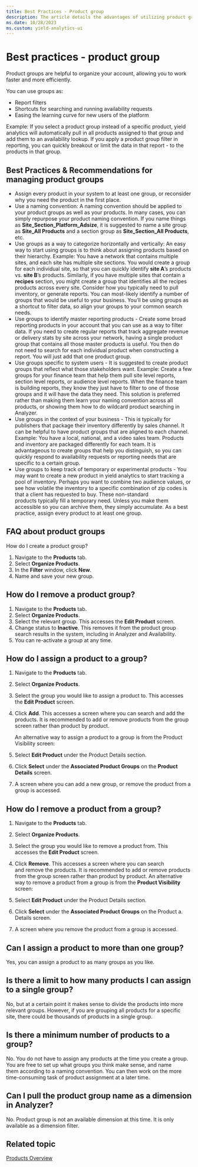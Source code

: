 ```yaml
---
title: Best Practices - Product group
description: The article details the advantages of utilizing product groups to organize your account, emphasizing their role in boosting efficiency and expediting work processes.
ms.date: 10/28/2023
ms.custom: yield-analytics-ui
---
```

# Best practices - product group

Product groups are helpful to organize your account, allowing you to work faster and more efficiently.

You can use groups as:

- Report filters
- Shortcuts for searching and running availability requests
- Easing the learning curve for new users of the platform

Example: If you select a product group instead of a specific product, yield analytics will automatically pull in all products assigned to that group and add them to an availability lookup. If you apply a product group filter in reporting, you can quickly breakout or limit the data in that report - to the products in that group.

## Best Practices & Recommendations for managing product groups

- Assign every product in your system to at least one group, or reconsider why you need the product in the first place.
- Use a naming convention: A naming convention should be applied to your product groups as well as your products. In many cases, you can simply repurpose your product naming convention. If you name things as **Site_Section_Platform_Adsize**, it is suggested to name a site group as **Site_All Products** and a section group as **Site_Section_All Products**, etc.
- Use groups as a way to categorize horizontally and vertically: An easy way to start using groups is to think about assigning products based on their hierarchy. Example: You have a network that contains multiple sites, and each site has multiple site sections. You would create a group for each individual site, so that you can quickly identify **site A**’s products vs. **site B**’s products. Similarly, if you have multiple sites that contain a **recipes** section, you might create a group that identifies all the recipes products across every site. Consider how you typically need to pull inventory, or generate reports. You can most-likely identify a number of groups that would be useful to your business. You’ll be using groups as a shortcut to filter data, so align your groups to your common search needs.
- Use groups to identify master reporting products - Create some broad reporting products in your account that you can use as a way to filter data. If you need to create regular reports that track aggregate revenue or delivery stats by site across your network, having a single product group that contains all those master products is useful. You then do not need to search for each individual product when
  constructing a report. You will just add that one product group.
- Use groups specific to system users - It is suggested to create product groups that reflect what those stakeholders want.
Example: Create a few groups for your finance team that help them pull site level reports, section level reports, or audience level reports. When the finance team is building reports, they know they just have to filter to one of those groups and it will have the data they need. This solution is preferred rather than making them learn your naming convention across all products, or showing them how to do wildcard product searching in Analyzer.
- Use groups in the context of your business - This is typically for publishers that package their inventory differently by sales channel. It can be helpful to have product groups that are aligned to each channel. Example: You have a local, national, and a video sales team. Products and inventory are packaged differently for each team. It is advantageous to create groups that help you distinguish, so you can quickly respond to availability requests or reporting needs that are specific to a certain group.
- Use groups to keep track of temporary or experimental products - You may want to create a new product in yield analytics to start tracking a pool of inventory. Perhaps you want to combine two audience values, or see how volatile the inventory to a specific combination of zip codes is that a client has requested to buy. These non-standard products typically fill a temporary need. Unless you make them accessible so you can archive them, they simply accumulate. As a best practice, assign every product to at least one group.

## FAQ about product groups

How do I create a product group?

1. Navigate to the **Products** tab.
2. Select **Organize Products**.
3. In the **Filter** window, click **New**.
4. Name and save your new group.

## How do I remove a product group?

1. Navigate to the **Products** tab.
2. Select **Organize Products**.
3. Select the relevant group. This accesses the **Edit Product** screen.
4. Change status to **Inactive**. This removes it from the product group search results in the system, including in Analyzer and
   Availability.
5. You can re-activate a group at any time.

## How do I assign a product to a group?

1. Navigate to the **Products** tab.
1. Select **Organize Products**.
1. Select the group you would like to assign a product to. This accesses the **Edit Product** screen.
1. Click **Add**. This accesses a screen where you can search and add the products. It is recommended to add or remove products from the  group screen rather than product by product.

   An alternative way to assign a product to a group is from the Product Visibility screen: 
1. Select **Edit Product** under the Product Details section.
1. Click **Select** under the **Associated Product Groups** on the **Product Details** screen.

1. A screen where you can add a new group, or remove the product from a group is accessed.

## How do I remove a product from a group?

1. Navigate to the **Products** tab.
1. Select **Organize Products**.
1. Select the group you would like to remove a product from. This accesses the **Edit Product** screen.
1. Click **Remove**. This accesses a screen where you can search and remove the products. It is recommended to add or remove products from the group screen rather than product by product. An alternative way to remove a product from a group is from the **Product Visibility** screen:

1. Select **Edit Product** under the Product Details section.

1. Click **Select** under the **Associated Product Groups** on the Product
    a. Details screen.

1. A screen where you remove the product from a group is accessed.

## Can I assign a product to more than one group?

Yes, you can assign a product to as many groups as you like.

## Is there a limit to how many products I can assign to a single group?

No, but at a certain point it makes sense to divide the products into more relevant groups. However, if you are grouping all products for a specific site, there could be thousands of products in a single group.

## Is there a minimum number of products to a group?

No. You do not have to assign any products at the time you create a group. You are free to set up what groups you think make sense, and name them according to a naming convention. You can then work on the more time-consuming task of product assignment at a later time.

## Can I pull the product group name as a dimension in Analyzer?

No. Product group is not an available dimension at this time. It is only available as a dimension filter.

## Related topic

[Products Overview](products-overview.md)
